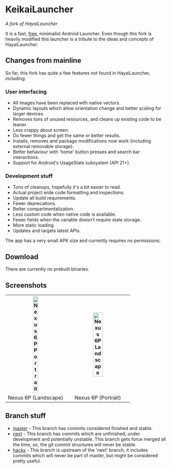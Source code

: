 # KeikaiLauncher

*A fork of HayaiLauncher*

It is a fast, [free](https://en.wikipedia.org/wiki/Free_software), minimalist Android Launcher. Even though this fork is heavily modified this launcher is a tribute to the ideas and concepts of HayaiLauncher.

## Changes from mainline
So far, this fork has quite a few features not found in HayaiLauncher, including:

### User interfacing

* All images have been replaced with native vectors.
* Dynamic layouts which allow orientation change and better scaling for larger devices.
* Removes tons of unused resources, and cleans up existing code to be leaner.
* Less crappy about screen.
* Do fewer things and get the same or better results.
* Installs, removes and package modifications now work (including external removable storage).
* Better behaviour with 'home' button presses and search bar interactions.
* Support for Android's UsageStats subsystem (API 21+).

### Development stuff

* Tons of cleanups, hopefully it's a bit easier to read.
* Actual project wide code formatting and inspections.
* Update all build requirements.
* Fewer deprecations.
* Better compartmentalization.
* Less custom code when native code is available.
* Fewer fields when the variable doesn't require state storage.
* More static loading.
* Updates and targets latest APIs.

The app has a very small APK size and currently requires no permissions.

## Download

There are currently no prebuilt binaries.

## Screenshots

<table style="width:100%">
<tr>
<th>
<a href="https://user-images.githubusercontent.com/396546/27193525-faef906e-51b3-11e7-8a44-56f66307156e.png">
<img alt="Nexus 6P Portrait" width="30%" 
    src="https://user-images.githubusercontent.com/396546/27193525-faef906e-51b3-11e7-8a44-56f66307156e.png">
</a>
</th>
<th>

<a href="https://user-images.githubusercontent.com/396546/27193524-faec6678-51b3-11e7-9510-b84700823e42.png">
<img alt="Nexus 6P Landscape" width="40%"
    src="https://user-images.githubusercontent.com/396546/27193524-faec6678-51b3-11e7-9510-b84700823e42.png">
</a></th></tr>
<td align="center">
    Nexus 6P (Landscape)
</td><td align="center">
    Nexus 6P (Portrait)
</td>


</table>

## Branch stuff
* [master](https://github.com/avuton/KeikaiLauncher) - This branch has commits considered finished and stable.
* [next](https://github.com/avuton/KeikaiLauncher/tree/next) - This branch has commits which are unfinished, under development and potentially unstable. This branch gets force merged all the time, so, the git commit structures will never be stable.
* [hacks](https://github.com/avuton/KeikaiLauncher/tree/hacks) - This branch is upstream of the 'next' branch, it includes commits which will never be part of master, but might be considered pretty useful.
